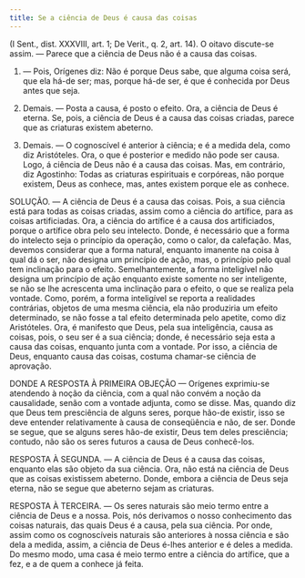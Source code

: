 ```yaml
---
title: Se a ciência de Deus é causa das coisas
---
```


(I Sent., dist. XXXVIII, art. 1; De Verit., q. 2, art. 14).
  O oitavo discute-se assim. — Parece que a ciência de Deus não é a causa das coisas.  

1. — Pois, Orígenes diz: Não é porque Deus sabe, que alguma coisa será, que ela há-de ser; mas, porque há-de ser, é que é conhecida por Deus antes que seja.  

2. Demais. — Posta a causa, é posto o efeito. Ora, a ciência de Deus é eterna. Se, pois, a ciência de Deus é a causa das coisas criadas, parece que as criaturas existem abeterno.  

3. Demais. — O cognoscível é anterior à ciência; e é a medida dela, como diz Aristóteles. Ora, o que é posterior e medido não pode ser causa. Logo, á ciência de Deus não é a causa das coisas.  Mas, em contrário, diz Agostinho: Todas as criaturas espirituais e corpóreas, não porque existem, Deus as conhece, mas, antes existem porque ele as conhece.  

SOLUÇÃO. — A ciência de Deus é a causa das coisas. Pois, a sua ciência está para todas as coisas criadas, assim como a ciência do artífice, para as coisas artificiadas. Ora, a ciência do artífice é a causa dos artificiados, porque o artífice obra pelo seu intelecto. Donde, é necessário que a forma do intelecto seja o princípio da operação, como o calor, da calefação. Mas, devemos considerar que a forma natural, enquanto imanente na coisa à qual dá o ser, não designa um princípio de ação, mas, o princípio pelo qual tem inclinação para o efeito. Semelhantemente, a forma inteligível não designa um princípio de ação enquanto existe somente no ser inteligente, se não se lhe acrescenta uma inclinação para o efeito, o que se realiza pela vontade. Como, porém, a forma inteligível se reporta a realidades contrárias, objetos de uma mesma ciência, ela não produziria um efeito determinado, se não fosse a tal efeito determinada pelo apetite, como diz Aristóteles. Ora, é manifesto que Deus, pela sua inteligência, causa as coisas, pois, o seu ser é a sua ciência; donde, é necessário seja esta a causa das coisas, enquanto junta com a vontade. Por isso, a ciência de Deus, enquanto causa das coisas, costuma chamar-se ciência de aprovação.  

DONDE A RESPOSTA À PRIMEIRA OBJEÇÃO — Orígenes exprimiu-se atendendo à noção da ciência, com a qual não convém a noção da causalidade, senão com a vontade adjunta, como se disse. Mas, quando diz que Deus tem presciência de alguns seres, porque hão-de existir, isso se deve entender relativamente à causa de conseqüência e não, de ser. Donde se segue, que se alguns seres hão-de existir, Deus tem deles presciência; contudo, não são os seres futuros a causa de Deus conhecê-los.  

RESPOSTA À SEGUNDA. — A ciência de Deus é a causa das coisas, enquanto elas são objeto da sua ciência. Ora, não está na ciência de Deus que as coisas existissem abeterno. Donde, embora a ciência de Deus seja eterna, não se segue que abeterno sejam as criaturas.  

RESPOSTA À TERCEIRA. — Os seres naturais são meio termo entre a ciência de Deus e a nossa. Pois, nós derivamos o nosso conhecimento das coisas naturais, das quais Deus é a causa, pela sua ciência. Por onde, assim como os cognoscíveis naturais são anteriores à nossa ciência e são dela a medida, assim, a ciência de Deus é-lhes anterior e é deles a medida. Do mesmo modo, uma casa é meio termo entre a ciência do artífice, que a fez, e a de quem a conhece já feita.